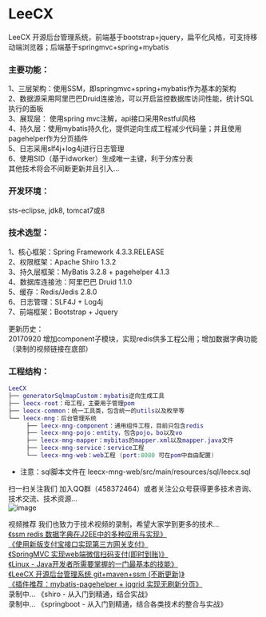 # LeeCX<br />
LeeCX 开源后台管理系统，前端基于bootstrap+jquery，扁平化风格，可支持移动端浏览器；后端基于springmvc+spring+mybatis<br />

### 主要功能：<br />
1、三层架构：使用SSM，即springmvc+spring+mybatis作为基本的架构<br />
2、数据源采用阿里巴巴Druid连接池，可以开启监控数据库访问性能，统计SQL执行的面板<br />
3、展现层： 使用spring mvc注解，api接口采用Restful风格<br />
4、持久层：使用mybatis持久化，提供逆向生成工程减少代码量；并且使用pagehelper作为分页插件<br />
5、日志采用slf4j+log4j进行日志管理<br />
6、使用SID（基于idworker）生成唯一主键，利于分库分表<br />
其他技术将会不间断更新并且引入...<br />

### 开发环境：<br />
sts-eclipse, jdk8, tomcat7或8<br />

### 技术选型：<br />
1、核心框架：Spring Framework 4.3.3.RELEASE<br />
2、权限框架：Apache Shiro 1.3.2<br />
3、持久层框架：MyBatis 3.2.8 + pagehelper 4.1.3<br />
4、数据库连接池：阿里巴巴 Druid 1.1.0<br />
5、缓存：Redis/Jedis 2.8.0<br />
6、日志管理：SLF4J + Log4j<br />
7、前端框架：Bootstrap + Jquery<br />

更新历史：<br />
20170920 增加component子模块，实现redis供多工程公用；增加数据字典功能（录制的视频链接在底部）<br />


### 工程结构：<br />
``` lua
LeeCX
├── generatorSqlmapCustom：mybatis逆向生成工具
├── leecx-root：母工程，主要用于管理pom
├── leecx-common：统一工具类，包含统一的utils以及枚举等
└── leecx-mng：后台管理系统
     ├── leecx-mng-component：通用组件工程，目前只包含redis
     ├── leecx-mng-pojo：entity，包含pojo，bo以及vo
     ├── leecx-mng-mapper：mybitas的mapper.xml以及mapper.java文件
     ├── leecx-mng-service：service工程
     └── leecx-mng-web：web工程 (port:8080 可在pom中自由配置)
```

* 注意：sql脚本文件在 leecx-mng-web/src/main/resources/sql/leecx.sql <br />

扫一扫关注我们 加入QQ群（458372464）或者关注公众号获得更多技术咨询、技术交流、技术资源...<br />
![image](https://github.com/leechenxiang/LeeCX/raw/master/leecx-mng/leecx-mng-web/src/main/webapp/static/pages/img/center/qrcode-scan.png)


视频推荐 我们也致力于技术视频的录制，希望大家学到更多的技术...<br />
[《ssm redis 数据字典在J2EE中的多种应用与实现》](http://www.itzixi.com/course/detail.shtml?courseId=17092078Y3009WX4)<br />
[《使用新版支付宝接口实现第三方网关支付》](http://www.itzixi.com/course/detail.shtml?courseId=170818C4XS6SPG9P)<br />
[《SpringMVC 实现web端微信扫码支付(即时到账)》](http://www.itzixi.com/course/detail.shtml?courseId=1709029W0AFN7X1P)<br />
[《Linux - Java开发者所需要掌握的一门最基本的技能》](http://www.itzixi.com/course/detail.shtml?courseId=170802GTMYF0GYNC)<br />
[《LeeCX 开源后台管理系统 git+maven+ssm (不断更新)》](http://www.itzixi.com/course/detail.shtml?courseId=17091175XBRXMS14)<br />
[《插件推荐：mybatis-pagehelper + jqgrid 实现无刷新分页》](http://www.itzixi.com/course/detail.shtml?courseId=1709106XFPFRT4SW)<br />
录制中... 《shiro - 从入门到精通，结合实战》<br />
录制中... 《springboot - 从入门到精通，结合各类技术的整合与实战》<br />
